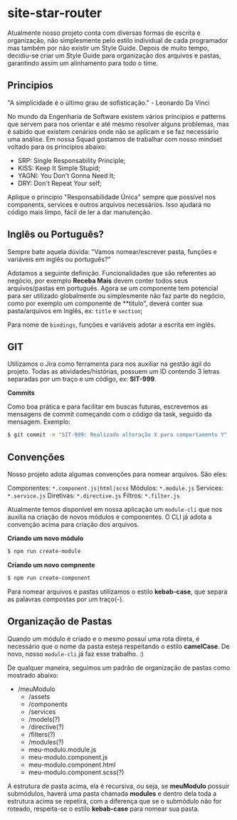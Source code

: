 # site-star-router

Atualmente nosso projeto conta com diversas formas de escrita e organização, não simplesmente pelo estilo individual de cada programador mas também por não existir um Style Guide. Depois de muito tempo, decidiu-se criar um Style Guide para organização dos arquivos e pastas, garantindo assim um alinhamento para todo o time.

## Principios

"A simplicidade é o último grau de sofisticação." - Leonardo Da Vinci

No mundo da Engenharia de Software existem vários principios e patterns que servem para nos orientar e até mesmo resolver alguns problemas, mas é sabido que existem cenários onde não se aplicam e se faz necessário uma análise. Em nossa Squad gostamos de trabalhar com nosso mindset voltado para os principios abaixo:

* SRP: Single Responsability Principle;
* KISS: Keep It Simple Stupid;
* YAGNI: You Don't Gonna Need It;
* DRY: Don't Repeat Your self;

Aplique o principio "Responsabilidade Única" sempre que possível nos components, services e outros arquivos necessários. Isso ajudará no código mais limpo, fácil de ler a dar manutenção.

## Inglês ou Português?

Sempre bate aquela dúvida: "Vamos nomear/escrever pasta, funções e variáveis em inglês ou português?" 

Adotamos a seguinte definição. Funcionalidades que são referentes ao negócio, por exemplo **Receba Mais** devem conter todos seus arquivos/pastas em português. Agora se um componente tem potencial para ser utilizado globalmente ou simplesmente não faz parte do negócio, como por exemplo um componente de **titulo", deverá conter sua pasta/arquivos em Inglês, ex: `title` e `section`;

Para nome de `bindings`, funções e variáveis adotar a escrita em inglês.

## GIT

Utilizamos o Jira como ferramenta para nos auxiliar na gestão ágil do projeto. Todas as atividades/histórias, possuem um ID contendo 3 letras separadas por um traço e um código, ex: **SIT-999**.

**Commits**

Como boa prática e para facilitar em buscas futuras, escrevemos as mensagens de commit começando com o código da task, seguido da mensagem. Exemplo:

```bash
$ git commit -m "SIT-999: Realizado alteração X para comportamento Y"
```

## Convenções

Nosso projeto adota algumas convenções para nomear arquivos. São eles:

Componentes: `*.component.js|html|scss`
Módulos: `*.module.js`
Services: `*.service.js`
Diretivas: `*.directive.js`
Filtros: `*.filter.js`

Atualmente temos disponível em nossa aplicação um `module-cli` que nos auxilia na criação de novos módulos e componentes. O CLI já adota a convenção acima para criação dos arquivos.

**Criando um novo módulo**

```bash
$ npm run create-module
```

**Criando um novo compnente**

```bash
$ npm run create-component
```

Para nomear arquivos e pastas utilizamos o estilo **kebab-case**, que separa as palavras compostas por um traço(-).

## Organização de Pastas

Quando um módulo é criado e o mesmo possuí uma rota direta, é necessário que o nome da pasta esteja respeitando o estilo **camelCase**. De novo, nosso `module-cli` já faz esse trabalho. :)

De qualquer maneira, seguimos um padrão de organização de pastas como mostrado abaixo:

* /meuModulo
  * /assets
  * /components
  * /services
  * /models(?)
  * /directive(?)
  * /filters(?)
  * /modules(?)
  * meu-modulo.module.js
  * meu-modulo.component.js
  * meu-modulo.component.html
  * meu-modulo.component.scss(?)

A estrutura de pasta acima, ela é recursiva, ou seja, se **meuModulo** possuir submódulos, haverá uma pasta chamada **modules** e dentro dela toda a estrutura acima se repetirá, com a diferença que se o submódulo não for roteado, respeita-se o estilo **kebab-case** para nomear sua pasta.
